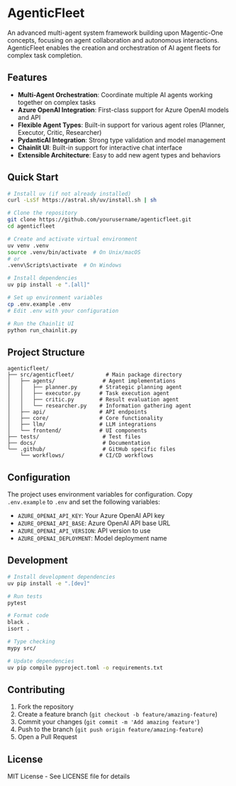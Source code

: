 # AgenticFleet

An advanced multi-agent system framework building upon Magentic-One concepts, focusing on agent collaboration and autonomous interactions. AgenticFleet enables the creation and orchestration of AI agent fleets for complex task completion.

## Features

- **Multi-Agent Orchestration**: Coordinate multiple AI agents working together on complex tasks
- **Azure OpenAI Integration**: First-class support for Azure OpenAI models and API
- **Flexible Agent Types**: Built-in support for various agent roles (Planner, Executor, Critic, Researcher)
- **PydanticAI Integration**: Strong type validation and model management
- **Chainlit UI**: Built-in support for interactive chat interface
- **Extensible Architecture**: Easy to add new agent types and behaviors

## Quick Start

```bash
# Install uv (if not already installed)
curl -LsSf https://astral.sh/uv/install.sh | sh

# Clone the repository
git clone https://github.com/yourusername/agenticfleet.git
cd agenticfleet

# Create and activate virtual environment
uv venv .venv
source .venv/bin/activate  # On Unix/macOS
# or
.venv\Scripts\activate  # On Windows

# Install dependencies
uv pip install -e ".[all]"

# Set up environment variables
cp .env.example .env
# Edit .env with your configuration

# Run the Chainlit UI
python run_chainlit.py
```

## Project Structure

```
agenticfleet/
├── src/agenticfleet/          # Main package directory
│   ├── agents/               # Agent implementations
│   │   ├── planner.py       # Strategic planning agent
│   │   ├── executor.py      # Task execution agent
│   │   ├── critic.py        # Result evaluation agent
│   │   └── researcher.py    # Information gathering agent
│   ├── api/                 # API endpoints
│   ├── core/                # Core functionality
│   ├── llm/                 # LLM integrations
│   └── frontend/            # UI components
├── tests/                    # Test files
├── docs/                     # Documentation
└── .github/                  # GitHub specific files
    └── workflows/           # CI/CD workflows
```

## Configuration

The project uses environment variables for configuration. Copy `.env.example` to `.env` and set the following variables:

- `AZURE_OPENAI_API_KEY`: Your Azure OpenAI API key
- `AZURE_OPENAI_API_BASE`: Azure OpenAI API base URL
- `AZURE_OPENAI_API_VERSION`: API version to use
- `AZURE_OPENAI_DEPLOYMENT`: Model deployment name

## Development

```bash
# Install development dependencies
uv pip install -e ".[dev]"

# Run tests
pytest

# Format code
black .
isort .

# Type checking
mypy src/

# Update dependencies
uv pip compile pyproject.toml -o requirements.txt
```

## Contributing

1. Fork the repository
2. Create a feature branch (`git checkout -b feature/amazing-feature`)
3. Commit your changes (`git commit -m 'Add amazing feature'`)
4. Push to the branch (`git push origin feature/amazing-feature`)
5. Open a Pull Request

## License

MIT License - See LICENSE file for details 
